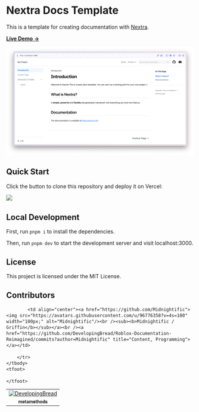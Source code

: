 # Nextra Docs Template 

This is a template for creating documentation with [Nextra](https://nextra.site).

[**Live Demo →**](https://nextra-docs-template.vercel.app)

[![](.github/screenshot.png)](https://nextra-docs-template.vercel.app)

## Quick Start

Click the button to clone this repository and deploy it on Vercel:

[![](https://vercel.com/button)](https://vercel.com/new/clone?s=https%3A%2F%2Fgithub.com%2Fshuding%2Fnextra-docs-template&showOptionalTeamCreation=false)

## Local Development

First, run `pnpm i` to install the dependencies.

Then, run `pnpm dev` to start the development server and visit localhost:3000.

## License

This project is licensed under the MIT License.

## Contributors

<table>
    <tbody>
        <tr>
             <td align="center"><a href="https://github.com/DevelopingBread"><img src="https://avatars.githubusercontent.com/u/96776358?v=4s=100" width="100px;" alt="DevelopingBread"/><br /><sub><b>metamethods</b></sub></a><br /><a href="https://github.com/DevelopingBread/Roblox-Documentation-Reimagined/commits?author=DevelopingBread" title="Content, Programming"></a></td>
        
            <td align="center"><a href="https://github.com/Midnightific"><img src="https://avatars.githubusercontent.com/u/96776358?v=4s=100" width="100px;" alt="Midnightific"/><br /><sub><b>Midnightific / Griffin</b></sub></a><br /><a href="https://github.com/DevelopingBread/Roblox-Documentation-Reimagined/commits?author=Midnightific" title="Content, Programming"></a></td>

        </tr>
    </tbody>
    <tfoot>
    
    </tfoot>
</table>